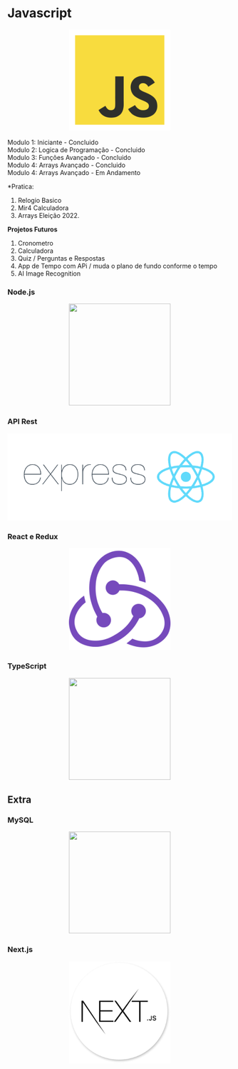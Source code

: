 # Javascript

<p align="center">
<img width="228" height="228" src="images/javascript.png">
</p>

Modulo 1: Iniciante - Concluido <br>
Modulo 2: Logica de Programação - Concluido <br>
Modulo 3: Funções Avançado - Concluido <br>
Modulo 4: Arrays Avançado - Concluido <br>
Modulo 4: Arrays Avançado - Em Andamento

*Pratica: 
1. Relogio Basico 
2. Mir4 Calculadora 
3. Arrays Eleição 2022. 

**Projetos Futuros**

1. Cronometro
2. Calculadora
3. Quiz / Perguntas e Respostas
4. App de Tempo com APi / muda o plano de fundo conforme o tempo
5. AI Image Recognition

### Node.js

<p align="center">
<img width="228" height="228" src="https://cdn.iconscout.com/icon/free/png-256/node-js-1174925.png">
</p>


### API Rest
<p align="center">
<img src="images/expressjs2.png">
</p>


### React e Redux
<p align="center">
<img width="228" height="228" src="images/redux.png">
</p>


### TypeScript
<p align="center">
<img width="228" height="228" src="https://cdn.worldvectorlogo.com/logos/typescript-2.svg">
</p>

## Extra

### MySQL
<p align="center">
<img width="228" height="228" src="https://cdn-icons-png.flaticon.com/512/528/528260.png">
</p>

### Next.js
<p align="center">
<img width="228" height="228" src="images/nextjs.png">
</p> 
